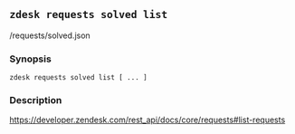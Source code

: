 ## `zdesk requests solved list`

/requests/solved.json

### Synopsis

    zdesk requests solved list [ ... ]

### Description

https://developer.zendesk.com/rest_api/docs/core/requests#list-requests

